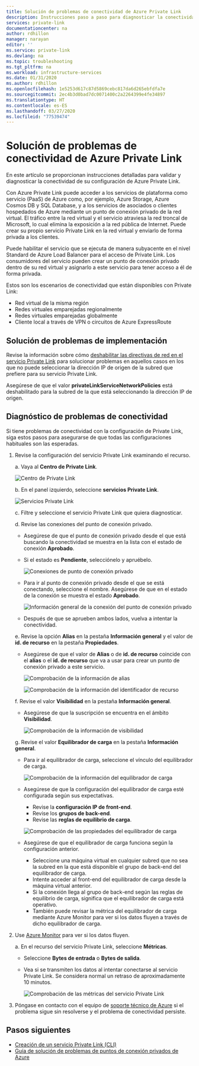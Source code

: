 ```yaml
---
title: Solución de problemas de conectividad de Azure Private Link
description: Instrucciones paso a paso para diagnosticar la conectividad de Private Link
services: private-link
documentationcenter: na
author: rdhillon
manager: narayan
editor: ''
ms.service: private-link
ms.devlang: na
ms.topic: troubleshooting
ms.tgt_pltfrm: na
ms.workload: infrastructure-services
ms.date: 01/31/2020
ms.author: rdhillon
ms.openlocfilehash: 1e5253d617c87d5869cebc817da6d265ebfdfa7e
ms.sourcegitcommit: 2ec4b3d0bad7dc0071400c2a2264399e4fe34897
ms.translationtype: HT
ms.contentlocale: es-ES
ms.lasthandoff: 03/27/2020
ms.locfileid: "77539474"
---
```

# <a name="troubleshoot-azure-private-link-connectivity-problems"></a>Solución de problemas de conectividad de Azure Private Link

En este artículo se proporcionan instrucciones detalladas para validar y diagnosticar la conectividad de su configuración de Azure Private Link.

Con Azure Private Link puede acceder a los servicios de plataforma como servicio (PaaS) de Azure como, por ejemplo, Azure Storage, Azure Cosmos DB y SQL Database, y a los servicios de asociados o clientes hospedados de Azure mediante un punto de conexión privado de la red virtual. El tráfico entre la red virtual y el servicio atraviesa la red troncal de Microsoft, lo cual elimina la exposición a la red pública de Internet. Puede crear su propio servicio Private Link en la red virtual y enviarlo de forma privada a los clientes.

Puede habilitar el servicio que se ejecuta de manera subyacente en el nivel Standard de Azure Load Balancer para el acceso de Private Link. Los consumidores del servicio pueden crear un punto de conexión privado dentro de su red virtual y asignarlo a este servicio para tener acceso a él de forma privada.

Estos son los escenarios de conectividad que están disponibles con Private Link:

- Red virtual de la misma región
- Redes virtuales emparejadas regionalmente
- Redes virtuales emparejadas globalmente
- Cliente local a través de VPN o circuitos de Azure ExpressRoute

## <a name="deployment-troubleshooting"></a>Solución de problemas de implementación

Revise la información sobre cómo [deshabilitar las directivas de red en el servicio Private Link](https://docs.microsoft.com/azure/private-link/disable-private-link-service-network-policy) para solucionar problemas en aquellos casos en los que no puede seleccionar la dirección IP de origen de la subred que prefiere para su servicio Private Link.

Asegúrese de que el valor **privateLinkServiceNetworkPolicies** está deshabilitado para la subred de la que está seleccionando la dirección IP de origen.

## <a name="diagnose-connectivity-problems"></a>Diagnóstico de problemas de conectividad

Si tiene problemas de conectividad con la configuración de Private Link, siga estos pasos para asegurarse de que todas las configuraciones habituales son las esperadas.

1. Revise la configuración del servicio Private Link examinando el recurso.

    a. Vaya al **Centro de Private Link**.

      ![Centro de Private Link](./media/private-link-tsg/private-link-center.png)

    b. En el panel izquierdo, seleccione **servicios Private Link**.

      ![Servicios Private Link](./media/private-link-tsg/private-link-service.png)

    c. Filtre y seleccione el servicio Private Link que quiera diagnosticar.

    d. Revise las conexiones del punto de conexión privado.
     - Asegúrese de que el punto de conexión privado desde el que está buscando la conectividad se muestra en la lista con el estado de conexión **Aprobado**.
     - Si el estado es **Pendiente**, selecciónelo y apruébelo.

       ![Conexiones de punto de conexión privado](./media/private-link-tsg/pls-private-endpoint-connections.png)

     - Para ir al punto de conexión privado desde el que se está conectando, seleccione el nombre. Asegúrese de que en el estado de la conexión se muestra el estado **Aprobado**.

       ![Información general de la conexión del punto de conexión privado](./media/private-link-tsg/pls-private-endpoint-overview.png)

     - Después de que se aprueben ambos lados, vuelva a intentar la conectividad.

    e. Revise la opción **Alias** en la pestaña **Información general** y el valor de **id. de recurso** en la pestaña **Propiedades**.
     - Asegúrese de que el valor de **Alias** o de **id. de recurso** coincide con el **alias** o el **id. de recurso** que va a usar para crear un punto de conexión privado a este servicio.

       ![Comprobación de la información de alias](./media/private-link-tsg/pls-overview-pane-alias.png)

       ![Comprobación de la información del identificador de recurso](./media/private-link-tsg/pls-properties-pane-resourceid.png)

    f. Revise el valor **Visibilidad** en la pestaña **Información general**.
     - Asegúrese de que la suscripción se encuentra en el ámbito **Visibilidad**.

       ![Comprobación de la información de visibilidad](./media/private-link-tsg/pls-overview-pane-visibility.png)

    g. Revise el valor **Equilibrador de carga** en la pestaña **Información general**.
     - Para ir al equilibrador de carga, seleccione el vínculo del equilibrador de carga.

       ![Comprobación de la información del equilibrador de carga](./media/private-link-tsg/pls-overview-pane-ilb.png)

     - Asegúrese de que la configuración del equilibrador de carga esté configurada según sus expectativas.
       - Revise la **configuración IP de front-end**.
       - Revise los **grupos de back-end**.
       - Revise las **reglas de equilibrio de carga**.

       ![Comprobación de las propiedades del equilibrador de carga](./media/private-link-tsg/pls-ilb-properties.png)

     - Asegúrese de que el equilibrador de carga funciona según la configuración anterior.
       - Seleccione una máquina virtual en cualquier subred que no sea la subred en la que está disponible el grupo de back-end del equilibrador de carga.
       - Intente acceder al front-end del equilibrador de carga desde la máquina virtual anterior.
       - Si la conexión llega al grupo de back-end según las reglas de equilibrio de carga, significa que el equilibrador de carga está operativo.
       - También puede revisar la métrica del equilibrador de carga mediante Azure Monitor para ver si los datos fluyen a través de dicho equilibrador de carga.

1. Use [Azure Monitor](https://docs.microsoft.com/azure/azure-monitor/overview) para ver si los datos fluyen.

    a. En el recurso del servicio Private Link, seleccione **Métricas**.
     - Seleccione **Bytes de entrada** o **Bytes de salida**.
     - Vea si se transmiten los datos al intentar conectarse al servicio Private Link. Se considera normal un retraso de aproximadamente 10 minutos.

       ![Comprobación de las métricas del servicio Private Link](./media/private-link-tsg/pls-metrics.png)

1. Póngase en contacto con el equipo de [soporte técnico de Azure](https://ms.portal.azure.com/#blade/Microsoft_Azure_Support/HelpAndSupportBlade/overview) si el problema sigue sin resolverse y el problema de conectividad persiste.

## <a name="next-steps"></a>Pasos siguientes

 * [Creación de un servicio Private Link (CLI)](https://docs.microsoft.com/azure/private-link/create-private-link-service-cli)
 * [Guía de solución de problemas de puntos de conexión privados de Azure](troubleshoot-private-endpoint-connectivity.md)
